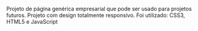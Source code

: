Projeto de página genérica empresarial que pode ser usado para projetos futuros. Projeto com design totalmente responsivo.
Foi utilizado: CSS3, HTML5 e JavaScript